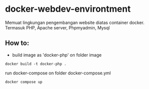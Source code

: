 # docker-webdev-environtment
Memuat lingkungan pengembangan website diatas container docker. Termasuk PHP, Apache server, Phpmyadmin, Mysql

## How to:
- build image as 'docker-php' on folder image
```
docker build -t docker-php .
```
run docker-compose on folder docker-compose.yml
```
docker compose up 
```
